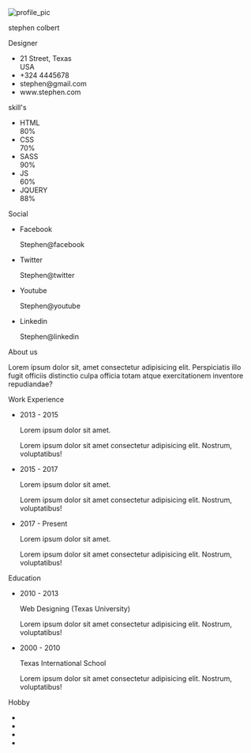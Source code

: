   <!--<img src="https://res.cloudinary.com/springboard-images/image/upload/w_1080,c_limit,q_auto,f_auto,fl_lossy/wordpress/2018/08/Blog-AI.png" width="100%" style="padding:0;">-->

<script src="https://kit.fontawesome.com/b99e675b6e.js"></script>

<div class="resume">
   <div class="resume_left">
     <div class="resume_profile">
       <img src="https://i.imgur.com/eCijVBe.png" alt="profile_pic">
     </div>
     <div class="resume_content">
       <div class="resume_item resume_info">
         <div class="title">
           <p class="bold">stephen colbert</p>
           <p class="regular">Designer</p>
         </div>
         <ul>
           <li>
             <div class="icon">
               <i class="fas fa-map-signs"></i>
             </div>
             <div class="data">
               21 Street, Texas <br /> USA
             </div>
           </li>
           <li>
             <div class="icon">
               <i class="fas fa-mobile-alt"></i>
             </div>
             <div class="data">
               +324 4445678
             </div>
           </li>
           <li>
             <div class="icon">
               <i class="fas fa-envelope"></i>
             </div>
             <div class="data">
               stephen@gmail.com
             </div>
           </li>
           <li>
             <div class="icon">
               <i class="fab fa-weebly"></i>
             </div>
             <div class="data">
               www.stephen.com
             </div>
           </li>
         </ul>
       </div>
       <div class="resume_item resume_skills">
         <div class="title">
           <p class="bold">skill's</p>
         </div>
         <ul>
           <li>
             <div class="skill_name">
               HTML
             </div>
             <div class="skill_progress">
               <span style="width: 80%;"></span>
             </div>
             <div class="skill_per">80%</div>
           </li>
           <li>
             <div class="skill_name">
               CSS
             </div>
             <div class="skill_progress">
               <span style="width: 70%;"></span>
             </div>
             <div class="skill_per">70%</div>
           </li>
           <li>
             <div class="skill_name">
               SASS
             </div>
             <div class="skill_progress">
               <span style="width: 90%;"></span>
             </div>
             <div class="skill_per">90%</div>
           </li>
           <li>
             <div class="skill_name">
               JS
             </div>
             <div class="skill_progress">
               <span style="width: 60%;"></span>
             </div>
             <div class="skill_per">60%</div>
           </li>
           <li>
             <div class="skill_name">
               JQUERY
             </div>
             <div class="skill_progress">
               <span style="width: 88%;"></span>
             </div>
             <div class="skill_per">88%</div>
           </li>
         </ul>
       </div>
       <div class="resume_item resume_social">
         <div class="title">
           <p class="bold">Social</p>
         </div>
         <ul>
           <li>
             <div class="icon">
               <i class="fab fa-facebook-square"></i>
             </div>
             <div class="data">
               <p class="semi-bold">Facebook</p>
               <p>Stephen@facebook</p>
             </div>
           </li>
           <li>
             <div class="icon">
               <i class="fab fa-twitter-square"></i>
             </div>
             <div class="data">
               <p class="semi-bold">Twitter</p>
               <p>Stephen@twitter</p>
             </div>
           </li>
           <li>
             <div class="icon">
               <i class="fab fa-youtube"></i>
             </div>
             <div class="data">
               <p class="semi-bold">Youtube</p>
               <p>Stephen@youtube</p>
             </div>
           </li>
           <li>
             <div class="icon">
               <i class="fab fa-linkedin"></i>
             </div>
             <div class="data">
               <p class="semi-bold">Linkedin</p>
               <p>Stephen@linkedin</p>
             </div>
           </li>
         </ul>
       </div>
     </div>
  </div>
  <div class="resume_right">
    <div class="resume_item resume_about">
        <div class="title">
           <p class="bold">About us</p>
         </div>
        <p>Lorem ipsum dolor sit, amet consectetur adipisicing elit. Perspiciatis illo fugit officiis distinctio culpa officia totam atque exercitationem inventore repudiandae?</p>
    </div>
    <div class="resume_item resume_work">
        <div class="title">
           <p class="bold">Work Experience</p>
         </div>
        <ul>
            <li>
                <div class="date">2013 - 2015</div> 
                <div class="info">
                     <p class="semi-bold">Lorem ipsum dolor sit amet.</p> 
                  <p>Lorem ipsum dolor sit amet consectetur adipisicing elit. Nostrum, voluptatibus!</p>
                </div>
            </li>
            <li>
              <div class="date">2015 - 2017</div>
              <div class="info">
                     <p class="semi-bold">Lorem ipsum dolor sit amet.</p> 
                  <p>Lorem ipsum dolor sit amet consectetur adipisicing elit. Nostrum, voluptatibus!</p>
                </div>
            </li>
            <li>
              <div class="date">2017 - Present</div>
              <div class="info">
                     <p class="semi-bold">Lorem ipsum dolor sit amet.</p> 
                  <p>Lorem ipsum dolor sit amet consectetur adipisicing elit. Nostrum, voluptatibus!</p>
                </div>
            </li>
        </ul>
    </div>
    <div class="resume_item resume_education">
      <div class="title">
           <p class="bold">Education</p>
         </div>
      <ul>
            <li>
                <div class="date">2010 - 2013</div> 
                <div class="info">
                     <p class="semi-bold">Web Designing (Texas University)</p> 
                  <p>Lorem ipsum dolor sit amet consectetur adipisicing elit. Nostrum, voluptatibus!</p>
                </div>
            </li>
            <li>
              <div class="date">2000 - 2010</div>
              <div class="info">
                     <p class="semi-bold">Texas International School</p> 
                  <p>Lorem ipsum dolor sit amet consectetur adipisicing elit. Nostrum, voluptatibus!</p>
                </div>
            </li>
        </ul>
    </div>
    <div class="resume_item resume_hobby">
      <div class="title">
           <p class="bold">Hobby</p>
         </div>
       <ul>
         <li><i class="fas fa-book"></i></li>
         <li><i class="fas fa-gamepad"></i></li>
         <li><i class="fas fa-music"></i></li>
         <li><i class="fab fa-pagelines"></i></li>
      </ul>
    </div>
  </div>
</div>
